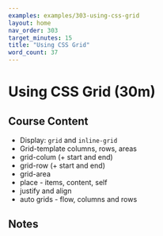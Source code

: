 ```yaml
---
examples: examples/303-using-css-grid
layout: home
nav_order: 303
target_minutes: 15
title: "Using CSS Grid"
word_count: 37
---
```

# Using CSS Grid (30m)

## Course Content

- Display: `grid` and `inline-grid`
- Grid-template columns, rows, areas
- grid-colum (+ start and end)
- grid-row (+ start and end)
- grid-area
- place - items, content, self
- justify and align
- auto grids - flow, columns and rows

## Notes













